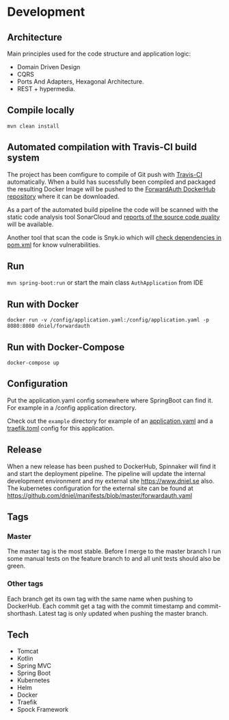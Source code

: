 # Development


## Architecture
Main principles used for the code structure and application logic:
* Domain Driven Design
* CQRS
* Ports And Adapters, Hexagonal Architecture.
* REST + hypermedia.


## Compile locally
`mvn clean install`

## Automated compilation with Travis-CI build system
The project has been comfigure to compile of Git push with [Travis-CI](https://travis-ci.com/dniel/traefik-forward-auth0)
automatically. When a build has sucessfully been compiled and packaged the resulting
Docker Image will be pushed to the [ForwardAuth DockerHub repository](https://hub.docker.com/r/dniel/forwardauth/) where it can be downloaded.

As a part of the automated build pipeline the code will be scanned with the static code analysis tool SonarCloud 
and [reports of the source code quality](https://sonarcloud.io/dashboard?id=dniel_traefik-forward-auth0) will be available.

Another tool that scan the code is Snyk.io which will 
[check dependencies in pom.xml](https://app.snyk.io/org/dniel/project/d49e200c-e638-4e45-b909-9bedc608c90d) for know vulnerabilities.


## Run
`mvn spring-boot:run` or start the main class `AuthApplication` from IDE

## Run with Docker
`docker run -v /config/application.yaml:/config/application.yaml -p 8080:8080 dniel/forwardauth`

## Run with Docker-Compose
`docker-compose up`

## Configuration
Put the application.yaml config somewhere where SpringBoot can find it. 
For example in a /config application directory.

Check out the `example` directory for example of an [application.yaml](/example/application.yaml) and a 
[traefik.toml](/example/traefik.toml) config for this application.

## Release
When a new release has been pushed to DockerHub, Spinnaker will find it and start the deployment pipeline.
The pipeline will update the internal development environment and my external site https://www.dniel.se 
also. The kubernetes configuration for the external site can be found at https://github.com/dniel/manifests/blob/master/forwardauth.yaml

## Tags
### Master
The master tag is the most stable. Before I merge to the master branch I run some manual tests on the feature branch to
and all unit tests should also be green. 

### Other tags
Each branch get its own tag with the same name when pushing to DockerHub.
Each commit get a tag with the commit timestamp and commit-shorthash.
Latest tag is only updated when pushing the master branch.

## Tech
- Tomcat
- Kotlin
- Spring MVC
- Spring Boot
- Kubernetes
- Helm
- Docker
- Traefik
- Spock Framework

